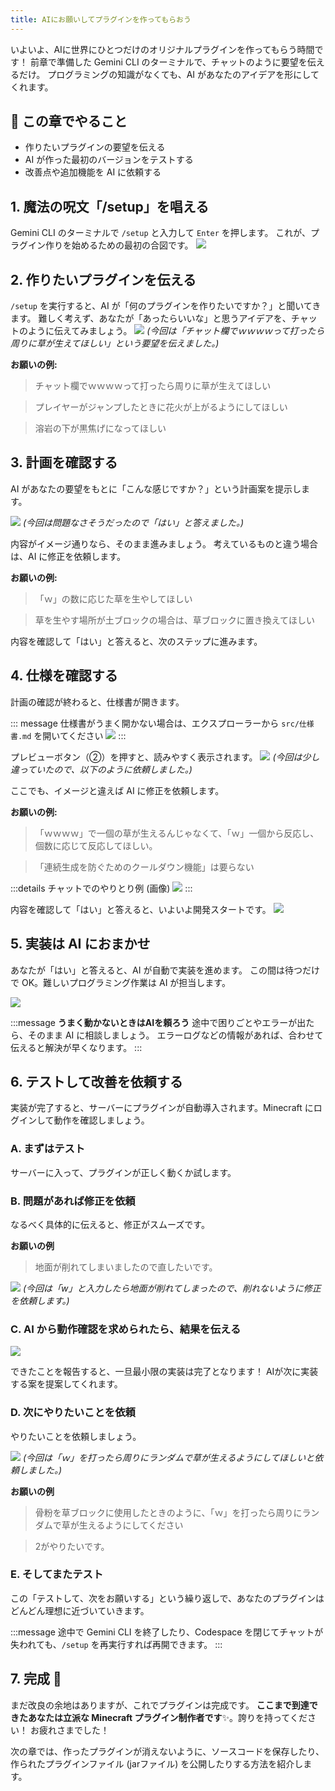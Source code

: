 ```yaml
---
title: AIにお願いしてプラグインを作ってもらおう
---
```


いよいよ、AIに世界にひとつだけのオリジナルプラグインを作ってもらう時間です！
前章で準備した Gemini CLI のターミナルで、チャットのように要望を伝えるだけ。
プログラミングの知識がなくても、AI があなたのアイデアを形にしてくれます。

## 🎯 この章でやること
- 作りたいプラグインの要望を伝える
- AI が作った最初のバージョンをテストする
- 改善点や追加機能を AI に依頼する

## 1. 魔法の呪文「/setup」を唱える
Gemini CLI のターミナルで `/setup` と入力して `Enter` を押します。
これが、プラグイン作りを始めるための最初の合図です。
![](/images/minecraft-plugin-tutorial/ask-ai-build-plugin/gemini-cli-setup-command.png)

## 2. 作りたいプラグインを伝える
`/setup` を実行すると、AI が「何のプラグインを作りたいですか？」と聞いてきます。
難しく考えず、あなたが「あったらいいな」と思うアイデアを、チャットのように伝えてみましょう。
![](/images/minecraft-plugin-tutorial/ask-ai-build-plugin/gemini-cli-ask-for-plugin.png)
*(今回は「チャット欄でｗｗｗｗって打ったら周りに草が生えてほしい」という要望を伝えました。)*

**お願いの例:**
> チャット欄でｗｗｗｗって打ったら周りに草が生えてほしい

> プレイヤーがジャンプしたときに花火が上がるようにしてほしい

> 溶岩の下が黒焦げになってほしい


## 3. 計画を確認する
AI があなたの要望をもとに「こんな感じですか？」という計画案を提示します。

![](/images/minecraft-plugin-tutorial/ask-ai-build-plugin/gemini-cli-plan-proposal.png)
*(今回は問題なさそうだったので「はい」と答えました。)*

内容がイメージ通りなら、そのまま進みましょう。
考えているものと違う場合は、AI に修正を依頼します。

**お願いの例:**
> 「ｗ」の数に応じた草を生やしてほしい

> 草を生やす場所が土ブロックの場合は、草ブロックに置き換えてほしい

内容を確認して「はい」と答えると、次のステップに進みます。

## 4. 仕様を確認する
計画の確認が終わると、仕様書が開きます。

::: message
仕様書がうまく開かない場合は、エクスプローラーから `src/仕様書.md` を開いてください
![](/images/minecraft-plugin-tutorial/ask-ai-build-plugin/open-spec.png)
:::

プレビューボタン（②）を押すと、読みやすく表示されます。
![](/images/minecraft-plugin-tutorial/ask-ai-build-plugin/gemini-cli-spec-preview.png)
*(今回は少し違っていたので、以下のように依頼しました。)*

ここでも、イメージと違えば AI に修正を依頼します。


**お願いの例:**
> 「ｗｗｗｗ」で一個の草が生えるんじゃなくて、「ｗ」一個から反応し、個数に応じて反応してほしい。

> 「連続生成を防ぐためのクールダウン機能」は要らない

:::details チャットでのやりとり例 (画像)
![](/images/minecraft-plugin-tutorial/ask-ai-build-plugin/gemini-cli-spec-modification-request.png)
:::

内容を確認して「はい」と答えると、いよいよ開発スタートです。
![](/images/minecraft-plugin-tutorial/ask-ai-build-plugin/gemini-cli-development-start-confirmation.png)

## 5. 実装は AI におまかせ
あなたが「はい」と答えると、AI が自動で実装を進めます。
この間は待つだけで OK。難しいプログラミング作業は AI が担当します。

![](/images/minecraft-plugin-tutorial/ask-ai-build-plugin/gemini-cli-implementing.png)

:::message
**うまく動かないときはAIを頼ろう**
途中で困りごとやエラーが出たら、そのまま AI に相談しましょう。
エラーログなどの情報があれば、合わせて伝えると解決が早くなります。
:::

## 6. テストして改善を依頼する
実装が完了すると、サーバーにプラグインが自動導入されます。Minecraft にログインして動作を確認しましょう。

### A. まずはテスト
サーバーに入って、プラグインが正しく動くか試します。

### B. 問題があれば修正を依頼
なるべく具体的に伝えると、修正がスムーズです。

**お願いの例**

> 地面が削れてしまいましたので直したいです。	

![](/images/minecraft-plugin-tutorial/ask-ai-build-plugin/minecraft-plugin-test.gif)
*(今回は「w」と入力したら地面が削れてしまったので、削れないように修正を依頼します。)*

### C. AI から動作確認を求められたら、結果を伝える
![](/images/minecraft-plugin-tutorial/ask-ai-build-plugin/gemini-cli-ask-for-confirmation.png)

できたことを報告すると、一旦最小限の実装は完了となります！
AIが次に実装する案を提案してくれます。

### D. 次にやりたいことを依頼
やりたいことを依頼しましょう。

![](/images/minecraft-plugin-tutorial/ask-ai-build-plugin/gemini-cli-propose-next-task.gif)
*(今回は「ｗ」を打ったら周りにランダムで草が生えるようにしてほしいと依頼しました。)*

**お願いの例**
> 骨粉を草ブロックに使用したときのように、「ｗ」を打ったら周りにランダムで草が生えるようにしてください

> 2がやりたいです。

### E. そしてまたテスト
この「テストして、次をお願いする」という繰り返しで、あなたのプラグインはどんどん理想に近づいていきます。

:::message
途中で Gemini CLI を終了したり、Codespace を閉じてチャットが失われても、`/setup` を再実行すれば再開できます。
:::

## 7. 完成 🎉
まだ改良の余地はありますが、これでプラグインは完成です。
**ここまで到達できたあなたは立派な Minecraft プラグイン制作者です**✨️。誇りを持ってください！
お疲れさまでした！

次の章では、作ったプラグインが消えないように、ソースコードを保存したり、作られたプラグインファイル (jarファイル) を公開したりする方法を紹介します。
